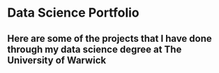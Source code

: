 # Data Science Portfolio 

## Here are some of the projects that I have done through my data science degree at The University of Warwick

